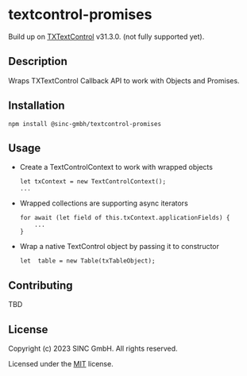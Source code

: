 # textcontrol-promises
Build up on [TXTextControl](https://www.textcontrol.com/) v31.3.0. (not fully supported yet).
## Description
Wraps TXTextControl Callback API to work with Objects and Promises.

## Installation
` npm install @sinc-gmbh/textcontrol-promises `

## Usage

- Create a TextControlContext to work with wrapped objects
    ```
    let txContext = new TextControlContext();
    ...
    ```
- Wrapped collections are supporting async iterators
    ```
    for await (let field of this.txContext.applicationFields) {
        ...
    }  
    ```
- Wrap a native TextControl object by passing it to constructor
    ```
    let  table = new Table(txTableObject);
    ```

## Contributing

TBD

## License

Copyright (c) 2023 SINC GmbH. All rights reserved.

Licensed under the [MIT](LICENSE) license.